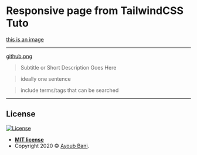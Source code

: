 

# Responsive page from TailwindCSS Tuto
[this is an image](https://imgur.com/x9ZWMSd)
___
[github.png](https://postimg.cc/cKLTTvmr)

> Subtitle or Short Description Goes Here

> ideally one sentence

> include terms/tags that can be searched

***

## License

[![License](http://img.shields.io/:license-mit-blue.svg?style=flat-square)](http://badges.mit-license.org)

- **[MIT license](http://opensource.org/licenses/mit-license.php)**
- Copyright 2020 © <a href="https://ayoub-bani.github.io" target="_blank">Ayoub Bani</a>.
